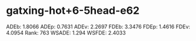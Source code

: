 # gatxing-hot+6-5head-e62

ADEb: 1.8066
ADEp: 0.7631
ADEv: 2.2697
FDEb: 3.3476
FDEp: 1.4616
FDEv: 4.0954
Rank: 763
WSADE: 1.294
WSFDE: 2.4033